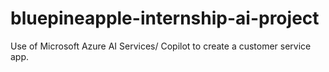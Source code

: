 # bluepineapple-internship-ai-project
Use of Microsoft Azure AI Services/ Copilot to create a customer service app.
